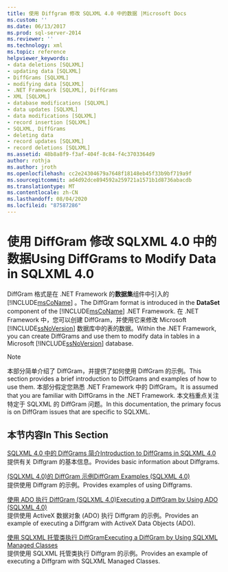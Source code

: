 ```yaml
---
title: 使用 Diffgram 修改 SQLXML 4.0 中的数据 |Microsoft Docs
ms.custom: ''
ms.date: 06/13/2017
ms.prod: sql-server-2014
ms.reviewer: ''
ms.technology: xml
ms.topic: reference
helpviewer_keywords:
- data deletions [SQLXML]
- updating data [SQLXML]
- DiffGrams [SQLXML]
- modifying data [SQLXML]
- .NET Framework [SQLXML], DiffGrams
- XML [SQLXML]
- database modifications [SQLXML]
- data updates [SQLXML]
- data modifications [SQLXML]
- record insertion [SQLXML]
- SQLXML, DiffGrams
- deleting data
- record updates [SQLXML]
- record deletions [SQLXML]
ms.assetid: 48b8a8f9-f3af-404f-8c84-f4c3703364d9
author: rothja
ms.author: jroth
ms.openlocfilehash: cc2e24304679a7648f18148eb45f33b9bf719a9f
ms.sourcegitcommit: ad4d92dce894592a259721a1571b1d8736abacdb
ms.translationtype: MT
ms.contentlocale: zh-CN
ms.lasthandoff: 08/04/2020
ms.locfileid: "87587286"
---
```

# <a name="using-diffgrams-to-modify-data-in-sqlxml-40"></a><span data-ttu-id="a6162-102">使用 DiffGram 修改 SQLXML 4.0 中的数据</span><span class="sxs-lookup"><span data-stu-id="a6162-102">Using DiffGrams to Modify Data in SQLXML 4.0</span></span>
  <span data-ttu-id="a6162-103">DiffGram 格式是在 .NET Framework 的**数据集**组件中引入的 [!INCLUDE[msCoName](../../../includes/msconame-md.md)] 。</span><span class="sxs-lookup"><span data-stu-id="a6162-103">The DiffGram format is introduced in the **DataSet** component of the [!INCLUDE[msCoName](../../../includes/msconame-md.md)] .NET Framework.</span></span> <span data-ttu-id="a6162-104">在 .NET Framework 中，您可以创建 DiffGram，并使用它来修改 Microsoft [!INCLUDE[ssNoVersion](../../../includes/ssnoversion-md.md)] 数据库中的表的数据。</span><span class="sxs-lookup"><span data-stu-id="a6162-104">Within the .NET Framework, you can create DiffGrams and use them to modify data in tables in a Microsoft [!INCLUDE[ssNoVersion](../../../includes/ssnoversion-md.md)] database.</span></span>  
  
> [!NOTE]  
>  <span data-ttu-id="a6162-105">本部分简单介绍了 DiffGram，并提供了如何使用 DiffGram 的示例。</span><span class="sxs-lookup"><span data-stu-id="a6162-105">This section provides a brief introduction to DiffGrams and examples of how to use them.</span></span> <span data-ttu-id="a6162-106">本部分假定您熟悉 .NET Framework 中的 DiffGram。</span><span class="sxs-lookup"><span data-stu-id="a6162-106">It is assumed that you are familiar with DiffGrams in the .NET Framework.</span></span> <span data-ttu-id="a6162-107">本文档重点关注特定于 SQLXML 的 DiffGram 问题。</span><span class="sxs-lookup"><span data-stu-id="a6162-107">In this documentation, the primary focus is on DiffGram issues that are specific to SQLXML.</span></span>  
  
## <a name="in-this-section"></a><span data-ttu-id="a6162-108">本节内容</span><span class="sxs-lookup"><span data-stu-id="a6162-108">In This Section</span></span>  
 [<span data-ttu-id="a6162-109">SQLXML 4.0 中的 DiffGrams 简介</span><span class="sxs-lookup"><span data-stu-id="a6162-109">Introduction to DiffGrams in SQLXML 4.0</span></span>](introduction-to-diffgrams-in-sqlxml-4-0.md)  
 <span data-ttu-id="a6162-110">提供有关 Diffgram 的基本信息。</span><span class="sxs-lookup"><span data-stu-id="a6162-110">Provides basic information about Diffgrams.</span></span>  
  
 [<span data-ttu-id="a6162-111">&#40;SQLXML 4.0&#41;的 DiffGram 示例</span><span class="sxs-lookup"><span data-stu-id="a6162-111">DiffGram Examples &#40;SQLXML 4.0&#41;</span></span>](diffgram-examples-sqlxml-4-0.md)  
 <span data-ttu-id="a6162-112">提供使用 Diffgram 的示例。</span><span class="sxs-lookup"><span data-stu-id="a6162-112">Provides examples of using Diffgrams.</span></span>  
  
 [<span data-ttu-id="a6162-113">使用 ADO 执行 DiffGram &#40;SQLXML 4.0&#41;</span><span class="sxs-lookup"><span data-stu-id="a6162-113">Executing a DiffGram by Using ADO &#40;SQLXML 4.0&#41;</span></span>](executing-a-diffgram-by-using-ado-sqlxml-4-0.md)  
 <span data-ttu-id="a6162-114">提供使用 ActiveX 数据对象 (ADO) 执行 Diffgram 的示例。</span><span class="sxs-lookup"><span data-stu-id="a6162-114">Provides an example of executing a Diffgram with ActiveX Data Objects (ADO).</span></span>  
  
 [<span data-ttu-id="a6162-115">使用 SQLXML 托管类执行 DiffGram</span><span class="sxs-lookup"><span data-stu-id="a6162-115">Executing a DiffGram by Using SQLXML Managed Classes</span></span>](../net-framework-classes/sqlxml-4-0-net-framework-support-managed-classes.md)  
 <span data-ttu-id="a6162-116">提供使用 SQLXML 托管类执行 Diffgram 的示例。</span><span class="sxs-lookup"><span data-stu-id="a6162-116">Provides an example of executing a Diffgram with SQLXML Managed Classes.</span></span>  
  
  
